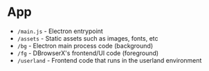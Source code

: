 # App

- `/main.js` - Electron entrypoint
- `/assets` - Static assets such as images, fonts, etc
- `/bg` - Electron main process code (background)
- `/fg` - DBrowserX's frontend/UI code (foreground)
- `/userland` - Frontend code that runs in the userland environment